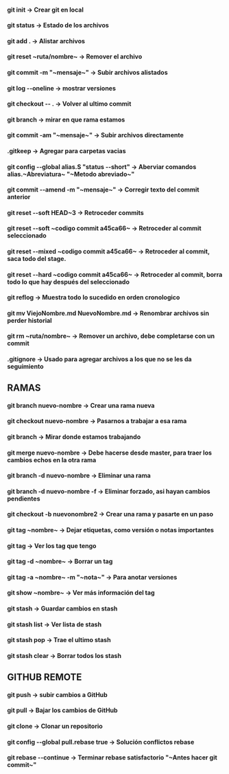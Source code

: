 #### git init -> Crear git en local

#### git status -> Estado de los archivos

#### git add . -> Alistar archivos

#### git reset ~ruta/nombre~ -> Remover el archivo

#### git commit -m "~mensaje~" -> Subir archivos alistados

#### git log --oneline -> mostrar versiones

#### git checkout -- . -> Volver al ultimo commit

#### git branch -> mirar en que rama estamos

#### git commit -am "~mensaje~" -> Subir archivos directamente

#### .gitkeep -> Agregar para carpetas vacias

#### git config --global alias.S "status --short" -> Aberviar comandos alias.~Abreviatura~ "~Metodo abreviado~"

#### git commit --amend -m "~mensaje~" -> Corregir texto del commit anterior

#### git reset --soft HEAD~3 -> Retroceder commits

#### git reset --soft ~codigo commit a45ca66~ -> Retroceder al commit seleccionado

#### git reset --mixed ~codigo commit a45ca66~ -> Retroceder al commit, saca todo del stage.

#### git reset --hard ~codigo commit a45ca66~ -> Retroceder al commit, borra todo lo que hay después del seleccionado

#### git reflog -> Muestra todo lo sucedido en orden cronologico

#### git mv ViejoNombre.md NuevoNombre.md -> Renombrar archivos sin perder historial

#### git rm ~ruta/nombre~ -> Remover un archivo, debe completarse con un commit

#### .gitignore -> Usado para agregar archivos a los que no se les da seguimiento

## RAMAS

#### git branch nuevo-nombre -> Crear una rama nueva

#### git checkout nuevo-nombre -> Pasarnos a trabajar a esa rama

#### git branch -> Mirar donde estamos trabajando

#### git merge nuevo-nombre -> Debe hacerse desde master, para traer los cambios echos en la otra rama

#### git branch -d nuevo-nombre -> Eliminar una rama

#### git branch -d nuevo-nombre -f -> Eliminar forzado, asi hayan cambios pendientes

#### git checkout -b nuevonombre2 -> Crear una rama y pasarte en un paso

#### git tag ~nombre~ -> Dejar etiquetas, como versión o notas importantes

#### git tag -> Ver los tag que tengo

#### git tag -d ~nombre~ -> Borrar un tag

#### git tag -a ~nombre~ -m "~nota~" -> Para anotar versiones

#### git show ~nombre~ -> Ver más información del tag

#### git stash -> Guardar cambios en stash

#### git stash list -> Ver lista de stash

#### git stash pop -> Trae el ultimo stash

#### git stash clear -> Borrar todos los stash

## GITHUB REMOTE

#### git push -> subir cambios a GitHub

#### git pull -> Bajar los cambios de GitHub

#### git clone -> Clonar un repositorio

#### git config --global pull.rebase true -> Solución conflictos rebase

#### git rebase --continue -> Terminar rebase satisfactorio "~Antes hacer git commit~"
